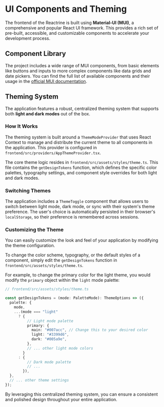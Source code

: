 # UI Components and Theming

The frontend of the Reactrine is built using **Material-UI (MUI)**, a comprehensive and popular React UI framework. This provides a rich set of pre-built, accessible, and customizable components to accelerate your development process.

## Component Library

The project includes a wide range of MUI components, from basic elements like buttons and inputs to more complex components like data grids and date pickers. You can find the full list of available components and their usage in the [official MUI documentation](https://mui.com/material-ui/all-components/).

## Theming System

The application features a robust, centralized theming system that supports both **light and dark modes** out of the box.

### How It Works

The theming system is built around a `ThemeModeProvider` that uses React Context to manage and distribute the current theme to all components in the application. This provider is configured in `frontend/src/providers/AppThemeProvider.tsx`.

The core theme logic resides in `frontend/src/assets/styles/theme.ts`. This file contains the `getDesignTokens` function, which defines the specific color palettes, typography settings, and component style overrides for both light and dark modes.

### Switching Themes

The application includes a `ThemeToggle` component that allows users to switch between light mode, dark mode, or sync with their system's theme preference. The user's choice is automatically persisted in their browser's `localStorage`, so their preference is remembered across sessions.

### Customizing the Theme

You can easily customize the look and feel of your application by modifying the theme configuration.

To change the color scheme, typography, or the default styles of a component, simply edit the `getDesignTokens` function in `frontend/src/assets/styles/theme.ts`.

For example, to change the primary color for the light theme, you would modify the `primary` object within the `light` mode palette:

```typescript
// frontend/src/assets/styles/theme.ts

const getDesignTokens = (mode: PaletteMode): ThemeOptions => ({
  palette: {
    mode,
    ...(mode === "light"
      ? {
          // Light mode palette
          primary: {
            main: "#007acc", // Change this to your desired color
            light: "#3399d6",
            dark: "#005a9e",
          },
          // ... other light mode colors
        }
      : {
          // Dark mode palette
          // ...
        }),
  },
  // ... other theme settings
});
```

By leveraging this centralized theming system, you can ensure a consistent and polished design throughout your entire application.
